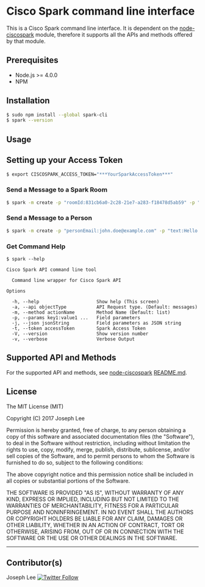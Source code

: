 # Cisco Spark command line interface

This is a Cisco Spark command line interface. It is dependent on the [node-ciscospark](https://www.npmjs.com/package/node-ciscospark) module, therefore it supports all the APIs and methods offered by that module.

## Prerequisites

- Node.js >= 4.0.0
- NPM

## Installation

```bash
$ sudo npm install --global spark-cli
$ spark --version
```

## Usage

## Setting up your Access Token

```bash
$ export CISCOSPARK_ACCESS_TOKEN="***YourSparkAccessToken***"
```

### Send a Message to a Spark Room

```bash
$ spark -m create -p "roomId:831cb6a0-2c28-21e7-a283-f18478d5ab59" -p "text:Hello World"
```

### Send a Message to a Person

```bash
$ spark -m create -p "personEmail:john.doe@example.com" -p "text:Hello John"
```

### Get Command Help

```
$ spark --help

Cisco Spark API command line tool

  Command line wrapper for Cisco Spark API

Options

  -h, --help                     Show help (This screen)
  -a, --api objectType           API Request type. (Default: messages)
  -m, --method actionName        Method Name (Default: list)
  -p, --params key1:value1 ...   Field parameters
  -j, --json jsonString          Field parameters as JSON string
  -t, --token accessToken        Spark Access Token
  -V, --version                  Show version number
  -v, --verbose                  Verbose Output
```

## Supported API and Methods

For the supported API and methods, see [node-ciscospark](https://www.npmjs.com/package/node-ciscospark) [README.md](https://github.com/joelee/ciscospark/blob/master/README.md).

## License

The MIT License (MIT)

Copyright (C) 2017 Joseph Lee

Permission is hereby granted, free of charge, to any person obtaining a copy of this software and associated documentation files (the "Software"), to deal in the Software without restriction, including without limitation the rights to use, copy, modify, merge, publish, distribute, sublicense, and/or sell copies of the Software, and to permit persons to whom the Software is furnished to do so, subject to the following conditions:

The above copyright notice and this permission notice shall be included in all copies or substantial portions of the Software.

THE SOFTWARE IS PROVIDED "AS IS", WITHOUT WARRANTY OF ANY KIND, EXPRESS OR IMPLIED, INCLUDING BUT NOT LIMITED TO THE WARRANTIES OF MERCHANTABILITY, FITNESS FOR A PARTICULAR PURPOSE AND NONINFRINGEMENT. IN NO EVENT SHALL THE AUTHORS OR COPYRIGHT HOLDERS BE LIABLE FOR ANY CLAIM, DAMAGES OR OTHER LIABILITY, WHETHER IN AN ACTION OF CONTRACT, TORT OR OTHERWISE, ARISING FROM, OUT OF OR IN CONNECTION WITH THE SOFTWARE OR THE USE OR OTHER DEALINGS IN THE SOFTWARE.

---

## Contributor(s)

Joseph Lee [![Twitter Follow](https://img.shields.io/twitter/follow/joe_lee.svg?style=social&label=Follow)](https://twitter.com/joe_lee)
